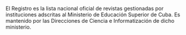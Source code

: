 El Registro es la lista nacional oficial de revistas gestionadas por instituciones adscritas al Ministerio de Educación Superior de Cuba. Es mantenido por las Direcciones de Ciencia e Informatización de dicho ministerio.
